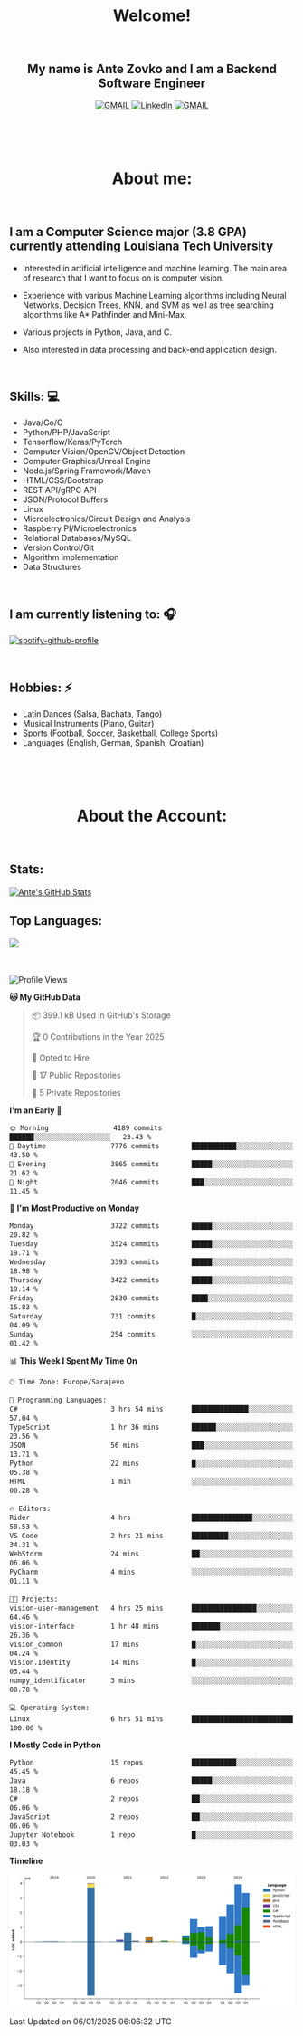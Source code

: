 
<h1 align="center"> Welcome!</h1>
<br>

<h2 align="center">My name is Ante Zovko and I am a Backend Software Engineer</h2> 

<p align= "center">
  <a href="https://mail.google.com/mail/u/0/?view=cm&fs=1&to=antezovko.az@gmail.com&tf=1">
      <img alt="GMAIL" src="https://img.shields.io/badge/Email-Contact-darkred?style=for-the-badge&logo=gmail&labelColor=grey&logoColor=white" />
    </a>
 <a href="https://www.linkedin.com/in/antezovko/">
      <img alt="LinkedIn" src="https://img.shields.io/badge/LinkedIn-Connect-Blue?style=for-the-badge&logo=LinkedIn" />
    </a>
   <a href="https://www.facebook.com/ZovkoAntee/">
      <img alt="GMAIL" src="https://img.shields.io/badge/Facebook-Add%20Friend-darkblue?style=for-the-badge&logo=Facebook&logoColor=white" />
    </a>

  </p>

<br>
<br>
<br>

<h1 align="center">About me:</h1>

<br>

## I am a Computer Science major (3.8 GPA) currently attending Louisiana Tech University
  - Interested in artificial intelligence and machine learning. The main area of research that I want to focus on is computer vision. 

  - Experience with various Machine Learning algorithms including Neural Networks, Decision Trees, KNN, and SVM as well as tree searching algorithms like A* Pathfinder and Mini-Max.

  - Various projects in Python, Java, and C.

   - Also interested in data processing and back-end application design.

<br>

## Skills: 💻
- Java/Go/C
- Python/PHP/JavaScript
- Tensorflow/Keras/PyTorch
- Computer Vision/OpenCV/Object
Detection
- Computer Graphics/Unreal Engine
- Node.js/Spring Framework/Maven 
- HTML/CSS/Bootstrap
- REST API/gRPC API 
- JSON/Protocol Buffers
- Linux 
- Microelectronics/Circuit Design
and Analysis
- Raspberry PI/Microelectronics
- Relational Databases/MySQL 
- Version Control/Git
- Algorithm implementation
- Data Structures


<br>

## I am currently listening to: 🎧
[![spotify-github-profile](https://spotify-github-profile.vercel.app/api/view?uid=u06dtc9h3le4tq61m3x12o9uh&cover_image=true&theme=default&bar_color=53b14f&bar_color_cover=false)](https://github.com/kittinan/spotify-github-profile)

<br>


## Hobbies: ⚡ 
- Latin Dances (Salsa, Bachata, Tango)
- Musical Instruments (Piano, Guitar)
- Sports (Football, Soccer, Basketball, College Sports)
- Languages (English, German, Spanish, Croatian)

<br>
<br>
<br>

<h1 align="center">About the Account:</h1>

<br>

## Stats: 
<a href="https://github.com/AnteZovko23">
  <img align="center" src="https://github-readme-stats.antezovko23.vercel.app/api?username=AnteZovko23&show_icons=true&line_height=27&count_private=true&title_color=ffffff&text_color=c9cacc&icon_color=2bbc8a&bg_color=1d1f21" alt="Ante's GitHub Stats" />
</a>


<br>

## Top Languages:
<img align="center" src="https://github-readme-stats.antezovko23.vercel.app/api/top-langs/?username=AnteZovko23&title_color=ffffff&text_color=c9cacc&icon_color=2bbc8a&bg_color=1d1f21" />






<br>
<br>
<br>


<!--START_SECTION:waka-->
![Profile Views](http://img.shields.io/badge/Profile%20Views-0-blue)

**🐱 My GitHub Data** 

> 📦 399.1 kB Used in GitHub's Storage 
 > 
> 🏆 0 Contributions in the Year 2025
 > 
> 💼 Opted to Hire
 > 
> 📜 17 Public Repositories 
 > 
> 🔑 5 Private Repositories 
 > 
**I'm an Early 🐤** 

```text
🌞 Morning                4189 commits        ██████░░░░░░░░░░░░░░░░░░░   23.43 % 
🌆 Daytime                7776 commits        ███████████░░░░░░░░░░░░░░   43.50 % 
🌃 Evening                3865 commits        █████░░░░░░░░░░░░░░░░░░░░   21.62 % 
🌙 Night                  2046 commits        ███░░░░░░░░░░░░░░░░░░░░░░   11.45 % 
```
📅 **I'm Most Productive on Monday** 

```text
Monday                   3722 commits        █████░░░░░░░░░░░░░░░░░░░░   20.82 % 
Tuesday                  3524 commits        █████░░░░░░░░░░░░░░░░░░░░   19.71 % 
Wednesday                3393 commits        █████░░░░░░░░░░░░░░░░░░░░   18.98 % 
Thursday                 3422 commits        █████░░░░░░░░░░░░░░░░░░░░   19.14 % 
Friday                   2830 commits        ████░░░░░░░░░░░░░░░░░░░░░   15.83 % 
Saturday                 731 commits         █░░░░░░░░░░░░░░░░░░░░░░░░   04.09 % 
Sunday                   254 commits         ░░░░░░░░░░░░░░░░░░░░░░░░░   01.42 % 
```


📊 **This Week I Spent My Time On** 

```text
🕑︎ Time Zone: Europe/Sarajevo

💬 Programming Languages: 
C#                       3 hrs 54 mins       ██████████████░░░░░░░░░░░   57.04 % 
TypeScript               1 hr 36 mins        ██████░░░░░░░░░░░░░░░░░░░   23.56 % 
JSON                     56 mins             ███░░░░░░░░░░░░░░░░░░░░░░   13.71 % 
Python                   22 mins             █░░░░░░░░░░░░░░░░░░░░░░░░   05.38 % 
HTML                     1 min               ░░░░░░░░░░░░░░░░░░░░░░░░░   00.28 % 

🔥 Editors: 
Rider                    4 hrs               ███████████████░░░░░░░░░░   58.53 % 
VS Code                  2 hrs 21 mins       █████████░░░░░░░░░░░░░░░░   34.31 % 
WebStorm                 24 mins             ██░░░░░░░░░░░░░░░░░░░░░░░   06.06 % 
PyCharm                  4 mins              ░░░░░░░░░░░░░░░░░░░░░░░░░   01.11 % 

🐱‍💻 Projects: 
vision-user-management   4 hrs 25 mins       ████████████████░░░░░░░░░   64.46 % 
vision-interface         1 hr 48 mins        ███████░░░░░░░░░░░░░░░░░░   26.36 % 
vision_common            17 mins             █░░░░░░░░░░░░░░░░░░░░░░░░   04.24 % 
Vision.Identity          14 mins             █░░░░░░░░░░░░░░░░░░░░░░░░   03.44 % 
numpy_identificator      3 mins              ░░░░░░░░░░░░░░░░░░░░░░░░░   00.78 % 

💻 Operating System: 
Linux                    6 hrs 51 mins       █████████████████████████   100.00 % 
```

**I Mostly Code in Python** 

```text
Python                   15 repos            ███████████░░░░░░░░░░░░░░   45.45 % 
Java                     6 repos             █████░░░░░░░░░░░░░░░░░░░░   18.18 % 
C#                       2 repos             ██░░░░░░░░░░░░░░░░░░░░░░░   06.06 % 
JavaScript               2 repos             ██░░░░░░░░░░░░░░░░░░░░░░░   06.06 % 
Jupyter Notebook         1 repo              █░░░░░░░░░░░░░░░░░░░░░░░░   03.03 % 
```



**Timeline**

![Lines of Code chart](https://raw.githubusercontent.com/AnteZovko23/AnteZovko23/master/assets/bar_graph.png)


 Last Updated on 06/01/2025 06:06:32 UTC
<!--END_SECTION:waka-->


